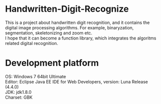 # Handwritten-Digit-Recognize
This is a project about handwritten digit recognition, and it contains the digital image processing algorithms. For example, binaryzation, segmentation, skeletonizing and zoom etc.</br>
I hope that it can become a function library, which integrates the algoritms related digital recognition.

# Development platform
OS: Windows 7 64bit Ultimate </br>
Editor: Eclipse Java EE IDE for Web Developers, version: Luna Release (4.4.0) </br>
JDK: jdk1.8.0 </br>
Charset: GBK
